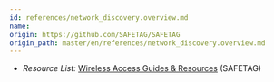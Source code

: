 ```yaml
---
id: references/network_discovery.overview.md
name: 
origin: https://github.com/SAFETAG/SAFETAG
origin_path: master/en/references/network_discovery.overview.md
---
```



  * *Resource List:* [Wireless Access Guides & Resources](#wireless-access-guides-resources) (SAFETAG)


